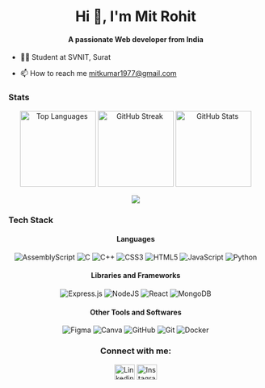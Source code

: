 <h1 align="center">Hi 👋, I'm Mit Rohit</h1>
<h4 align="center">A passionate Web developer from India</h4>

<!--- <p align="left"> <a href="https://twitter.com/" target="blank"><img src="https://img.shields.io/twitter/follow/?logo=twitter&style=for-the-badge" alt="" /></a> </p> --->

- 🧑‍🎓 Student at SVNIT, Surat

<!--- - 👯 Im looking to collaborate on [xyz](xyz) --->

<!--- - 🤝 I’m looking for help with [xyz](xyz) --->

<!--- - 👨‍💻 All of my projects are available at [xyz](xyz) --->

<!--- - 📝 I regularly write articles on [xyz](xyz) --->

<!--- - 💬 Ask me about Node.js, Express.js and Mongodb.. --->

- 📫 How to reach me mitkumar1977@gmail.com

<!--- - 📄 Know about my experiences [xyz](xyz) --->

<!--- - ⚡ Fun fact **xyz** --->


<h3>Stats</h3>
<!-- Top Languages -->
<p align="center">
    <img src="https://github-readme-stats.vercel.app/api/top-langs/?username=MitkumarR&theme=dark&hide_border=true&include_all_commits=false&count_private=false&layout=compact&bg_color=00000000" alt="Top Languages" height="150" />
    <img src="https://github-readme-streak-stats.herokuapp.com/?user=MitkumarR&theme=dark&hide_border=true&background=00000000" alt="GitHub Streak" height="150"/>
    <img src="https://github-readme-stats.vercel.app/api?username=MitkumarR&theme=dark&hide_border=true&include_all_commits=false&count_private=false&bg_color=00000000" alt="GitHub Stats" height="150"/>
</p>

<p align="center">
    <img src="https://github-profile-trophy.vercel.app/?username=mitkumarR&theme=darkhub&no-frame=true&no-bg=true&margin-w=4"/>
</p>
<h3>Tech Stack</h3>

<!-- Languages -->
<p align="left">

<!-- Languages -->
<h4 align="center">Languages</h4>
<p align="center">
    <img src="https://img.shields.io/badge/assembly%20script-%23000000.svg?style=for-the-badge&logo=assemblyscript&logoColor=white" alt="AssemblyScript" />
    <img src="https://img.shields.io/badge/c-%2300599C.svg?style=for-the-badge&logo=c&logoColor=white" alt="C" />
    <img src="https://img.shields.io/badge/c++-%2300599C.svg?style=for-the-badge&logo=c%2B%2B&logoColor=white" alt="C++" />
    <img src="https://img.shields.io/badge/css3-%231572B6.svg?style=for-the-badge&logo=css3&logoColor=white" alt="CSS3" />
    <img src="https://img.shields.io/badge/html5-%23E34F26.svg?style=for-the-badge&logo=html5&logoColor=white" alt="HTML5" />
    <img src="https://img.shields.io/badge/javascript-%23323330.svg?style=for-the-badge&logo=javascript&logoColor=%23F7DF1E" alt="JavaScript" />
    <img src="https://img.shields.io/badge/python-3670A0?style=for-the-badge&logo=python&logoColor=ffdd54" alt="Python" />
</p>
<!-- Libraries and Frameworks -->
<h4 align="center">Libraries and Frameworks</h4>
<p align="center">
    <img src="https://img.shields.io/badge/express.js-%23404d59.svg?style=for-the-badge&logo=express&logoColor=%2361DAFB" alt="Express.js" />
    <img src="https://img.shields.io/badge/node.js-6DA55F?style=for-the-badge&logo=node.js&logoColor=white" alt="NodeJS" />
    <img src="https://img.shields.io/badge/react-%2320232a.svg?style=for-the-badge&logo=react&logoColor=%2361DAFB" alt="React" />
    <img src="https://img.shields.io/badge/MongoDB-%234ea94b.svg?style=for-the-badge&logo=mongodb&logoColor=white" alt="MongoDB" />
</p>
<!-- Tech Tools -->
<h4 align="center">Other Tools and Softwares</h4>
<p align="center">
    <img src="https://img.shields.io/badge/figma-%23F24E1E.svg?style=for-the-badge&logo=figma&logoColor=white" alt="Figma" />
    <img src="https://img.shields.io/badge/Canva-%2300C4CC.svg?style=for-the-badge&logo=Canva&logoColor=white" alt="Canva" />
    <img src="https://img.shields.io/badge/github-%23121011.svg?style=for-the-badge&logo=github&logoColor=white" alt="GitHub" />
    <img src="https://img.shields.io/badge/git-%23F05033.svg?style=for-the-badge&logo=git&logoColor=white" alt="Git" />
    <img src="https://img.shields.io/badge/docker-%230db7ed.svg?style=for-the-badge&logo=docker&logoColor=white" alt="Docker" />
</p>
</p>


<h3 align="center">Connect with me:</h3>

<p align="center">
<a href="https://www.linkedin.com/in/mit-rohit-8461b2287/" target="blank"><img align="center" src="https://raw.githubusercontent.com/rahuldkjain/github-profile-readme-generator/master/src/images/icons/Social/linked-in-alt.svg" alt="Linkedin" height="30" width="40" /></a>
<!---<a href="https://stackoverflow.com/users/xyz" target="blank"><img align="center" src="https://raw.githubusercontent.com/rahuldkjain/github-profile-readme-generator/master/src/images/icons/Social/stack-overflow.svg" alt="xyz" height="30" width="40" /></a>--->
<!---<a href="https://kaggle.com/xyz" target="blank"><img align="center" src="https://raw.githubusercontent.com/rahuldkjain/github-profile-readme-generator/master/src/images/icons/Social/kaggle.svg" alt="xyz" height="30" width="40" /></a>--->
<a href="https://www.instagram.com/m_trht21/" target="blank"><img align="center" src="https://raw.githubusercontent.com/rahuldkjain/github-profile-readme-generator/master/src/images/icons/Social/instagram.svg" alt="Instagram" height="30" width="40" /></a>
<!---<a href="https://dribbble.com/xyz" target="blank"><img align="center" src="https://raw.githubusercontent.com/rahuldkjain/github-profile-readme-generator/master/src/images/icons/Social/dribbble.svg" alt="xyz" height="30" width="40" /></a>--->
<!---<a href="https://www.behance.net/xyz" target="blank"><img align="center" src="https://raw.githubusercontent.com/rahuldkjain/github-profile-readme-generator/master/src/images/icons/Social/behance.svg" alt="xyz" height="30" width="40" /></a>--->
<!---<a href="https://medium.com/xyz" target="blank"><img align="center" src="https://raw.githubusercontent.com/rahuldkjain/github-profile-readme-generator/master/src/images/icons/Social/medium.svg" alt="xyz" height="30" width="40" /></a>--->
<!---<a href="https://www.leetcode.com/xyz" target="blank"><img align="center" src="https://raw.githubusercontent.com/rahuldkjain/github-profile-readme-generator/master/src/images/icons/Social/leet-code.svg" alt="xyz" height="30" width="40" /></a>--->
<!---<a href="https://auth.geeksforgeeks.org/user/xyz" target="blank"><img align="center" src="https://raw.githubusercontent.com/rahuldkjain/github-profile-readme-generator/master/src/images/icons/Social/geeks-for-geeks.svg" alt="xyz" height="30" width="40" /></a>--->
</p> 
